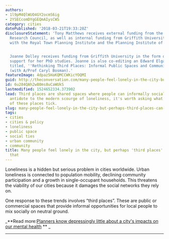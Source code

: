 ```yaml
---
authors:
- 1l9pM4QlWUO4GY2ocmS6ig
- 2YSECcomDYgGEQmAIysCWS
category: cities
datePublished: '2018-03-21T19:33:28Z'
disclosureStatement: 'Tony Matthews receives external funding from the Australian
  Research Council, as well as internal funding from Griffith University. He is affiliated
  with the Royal Town Planning Institute and the Planning Institute of Australia.


  Joanne Dolley receives funding from Griffith University in the form of research
  support for her PhD studies. Joanne is also co-editing an Edward Elgar book provisionally
  titled, ''Rethinking Third Places: Informal Public Spaces and Community Building''
  (with A/Prof Caryl Bosman).'
featureImage: 4dpaz5HaKQMCCWKicYOQMI
guid: http://theconversation.com/many-people-feel-lonely-in-the-city-but-perhaps-third-places-can-help-with-that-92847
id: 6u284QAh2w80ms8uCaWUkS
lastmodified: 1524652334.373902
lead: Third places are shared spaces where people can informally socialise. As a potential
  antidote to the modern scourge of loneliness, it's worth asking what makes the best
  of these places tick.
slug: many-people-feel-lonely-in-the-city-but-perhaps-third-places-can-help-with-that
tags:
- cities
- cities & policy
- loneliness
- public space
- social ties
- urban community
- community
title: Many people feel lonely in the city, but perhaps 'third places' can help with
  that
---
```

Loneliness is a hidden but serious problem in cities worldwide. Urban loneliness is connected to population mobility, declining community participation and a growth in single-occupant households. This threatens the viability of our cities because it damages the social networks they rely on.

One response to these trends involves “third places”. These are public or commercial spaces that provide informal opportunities for local people to mix socially on neutral ground.


_**Read more:[Planners know depressingly little about a city's impacts on our mental health](http://theconversation.com/planners-know-depressingly-little-about-a-citys-impacts-on-our-mental-health-81098) ** _

* * *